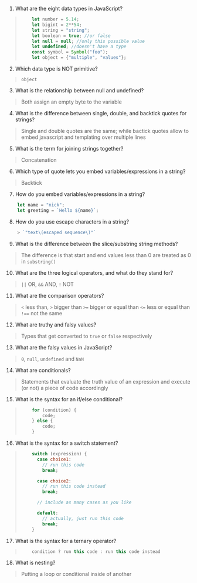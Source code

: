 1. What are the eight data types in JavaScript?
> ```javascript
>     let number = 5.14;
>     let bigint = 2**54;
>     let string = "string";
>     let boolean = true; //or false
>     let null = null; //only this possible value
>     let undefined; //doesn't have a type
>     const symbol = Symbol("foo");
>     let object = {"multiple", "values"};
> ```
2. Which data type is NOT primitive?
> `object`
3. What is the relationship between null and undefined?
> Both assign an empty byte to the variable
4. What is the difference between single, double, and backtick quotes for strings?
> Single and double quotes are the same; while bactick quotes allow to embed javascript and templating over multiple lines
5. What is the term for joining strings together?
> Concatenation
6. Which type of quote lets you embed variables/expressions in a string?
> Backtick
7. How do you embed variables/expressions in a string?
```javascript
    let name = "nick";
    let greeting = `Hello ${name}`;
```
8. How do you use escape characters in a string?
```javascript
    > `"text\(escaped sequence\)"`
```
9. What is the difference between the slice/substring string methods?
> The difference is that start and end values less than 0 are treated as 0 in `substring()`
10. What are the three logical operators, and what do they stand for?
> `||` OR, `&&` AND, `!` NOT
11. What are the comparison operators?
> `<` less than, `>` bigger than 
> `>=` bigger or equal than `<=` less or equal than
> `!==` not the same
12. What are truthy and falsy values?
> Types that get converted to `true` or `false` respectively
13. What are the falsy values in JavaScript?
> `0`, `null`, `undefined` and `NaN`
14. What are conditionals?
> Statements that evaluate the truth value of an expression and execute (or not) a piece of code accordingly
15. What is the syntax for an if/else conditional?
> ```javascript
>     for (condition) {
>         code;
>     } else {
>         code;
>     }
> ```
16. What is the syntax for a switch statement?
> ```javascript
>     switch (expression) {
>       case choice1:
>         // run this code
>         break;
> 
>       case choice2:
>         // run this code instead
>         break;
> 
>       // include as many cases as you like
> 
>       default:
>         // actually, just run this code
>         break;
>     }
> ```
17. What is the syntax for a ternary operator?
> ```javascript
>     condition ? run this code : run this code instead
> ```
18. What is nesting?
> Putting a loop or conditional inside of another
